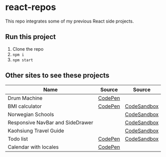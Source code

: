 # react-repos

This repo integrates some of my previous React side projects.

## Run this project

1. Clone the repo
2. `npm i`
3. `npm start`

## Other sites to see these projects

| Name                             | Source                                                  | Source                                |
| -------------------------------- | ------------------------------------------------------- | ------------------------------------- |
| Drum Machine                     | [CodePen](https://codepen.io/nienyingchou/full/rgReZj)  |                                       |
| BMI calculator                   | [CodePen](https://codepen.io/nienyingchou/full/YoXNZK)  | [CodeSandbox](https://vdogv.csb.app/) |
| Norwegian Schools                |                                                         | [CodeSandbox](https://662b8.csb.app/) |
| Responsive NavBar and SideDrawer |                                                         | [CodeSandbox](https://g56t2.csb.app/) |
| Kaohsiung Travel Guide           |                                                         | [CodeSandbox](https://ove31.csb.app/) |
| Todo list                        | [CodePen](https://codepen.io/nienyingchou/full/VJZobX)  | [CodeSandbox](https://jum8z.csb.app/) |
| Calendar with locales            | [CodePen](https://codepen.io/nienyingchou/full/bGRqQpJ) |                                       |

